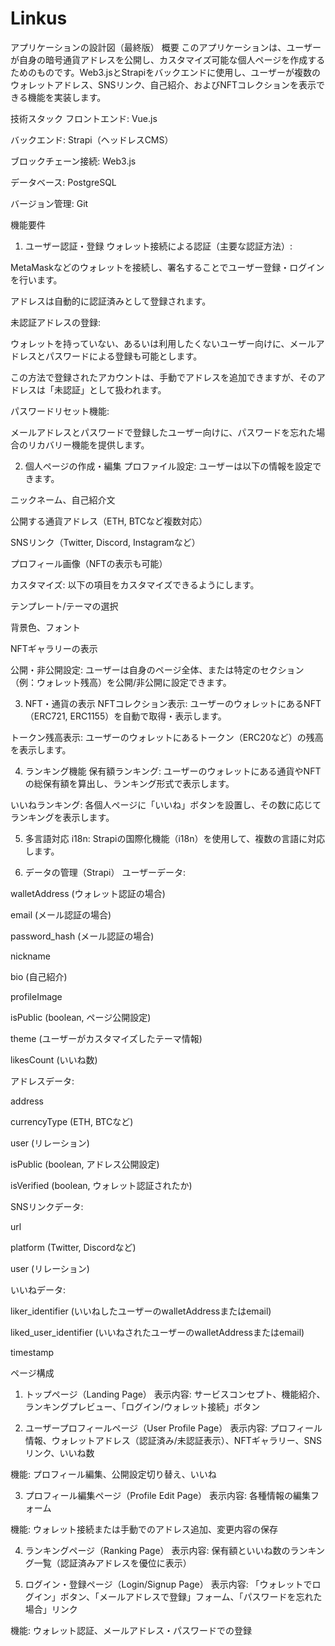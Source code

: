 # Linkus
アプリケーションの設計図（最終版）
概要
このアプリケーションは、ユーザーが自身の暗号通貨アドレスを公開し、カスタマイズ可能な個人ページを作成するためのものです。Web3.jsとStrapiをバックエンドに使用し、ユーザーが複数のウォレットアドレス、SNSリンク、自己紹介、およびNFTコレクションを表示できる機能を実装します。

技術スタック
フロントエンド: Vue.js

バックエンド: Strapi（ヘッドレスCMS）

ブロックチェーン接続: Web3.js

データベース: PostgreSQL

バージョン管理: Git

機能要件
1. ユーザー認証・登録
ウォレット接続による認証（主要な認証方法）:

MetaMaskなどのウォレットを接続し、署名することでユーザー登録・ログインを行います。

アドレスは自動的に認証済みとして登録されます。

未認証アドレスの登録:

ウォレットを持っていない、あるいは利用したくないユーザー向けに、メールアドレスとパスワードによる登録も可能とします。

この方法で登録されたアカウントは、手動でアドレスを追加できますが、そのアドレスは「未認証」として扱われます。

パスワードリセット機能:

メールアドレスとパスワードで登録したユーザー向けに、パスワードを忘れた場合のリカバリー機能を提供します。

2. 個人ページの作成・編集
プロファイル設定: ユーザーは以下の情報を設定できます。

ニックネーム、自己紹介文

公開する通貨アドレス（ETH, BTCなど複数対応）

SNSリンク（Twitter, Discord, Instagramなど）

プロフィール画像（NFTの表示も可能）

カスタマイズ: 以下の項目をカスタマイズできるようにします。

テンプレート/テーマの選択

背景色、フォント

NFTギャラリーの表示

公開・非公開設定: ユーザーは自身のページ全体、または特定のセクション（例：ウォレット残高）を公開/非公開に設定できます。

3. NFT・通貨の表示
NFTコレクション表示: ユーザーのウォレットにあるNFT（ERC721, ERC1155）を自動で取得・表示します。

トークン残高表示: ユーザーのウォレットにあるトークン（ERC20など）の残高を表示します。

4. ランキング機能
保有額ランキング: ユーザーのウォレットにある通貨やNFTの総保有額を算出し、ランキング形式で表示します。

いいねランキング: 各個人ページに「いいね」ボタンを設置し、その数に応じてランキングを表示します。

5. 多言語対応
i18n: Strapiの国際化機能（i18n）を使用して、複数の言語に対応します。

6. データの管理（Strapi）
ユーザーデータ:

walletAddress (ウォレット認証の場合)

email (メール認証の場合)

password_hash (メール認証の場合)

nickname

bio (自己紹介)

profileImage

isPublic (boolean, ページ公開設定)

theme (ユーザーがカスタマイズしたテーマ情報)

likesCount (いいね数)

アドレスデータ:

address

currencyType (ETH, BTCなど)

user (リレーション)

isPublic (boolean, アドレス公開設定)

isVerified (boolean, ウォレット認証されたか)

SNSリンクデータ:

url

platform (Twitter, Discordなど)

user (リレーション)

いいねデータ:

liker_identifier (いいねしたユーザーのwalletAddressまたはemail)

liked_user_identifier (いいねされたユーザーのwalletAddressまたはemail)

timestamp

ページ構成
1. トップページ（Landing Page）
表示内容: サービスコンセプト、機能紹介、ランキングプレビュー、「ログイン/ウォレット接続」ボタン

2. ユーザープロフィールページ（User Profile Page）
表示内容: プロフィール情報、ウォレットアドレス（認証済み/未認証表示）、NFTギャラリー、SNSリンク、いいね数

機能: プロフィール編集、公開設定切り替え、いいね

3. プロフィール編集ページ（Profile Edit Page）
表示内容: 各種情報の編集フォーム

機能: ウォレット接続または手動でのアドレス追加、変更内容の保存

4. ランキングページ（Ranking Page）
表示内容: 保有額といいね数のランキング一覧（認証済みアドレスを優位に表示）

5. ログイン・登録ページ（Login/Signup Page）
表示内容: 「ウォレットでログイン」ボタン、「メールアドレスで登録」フォーム、「パスワードを忘れた場合」リンク

機能: ウォレット認証、メールアドレス・パスワードでの登録
